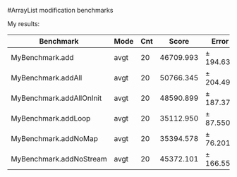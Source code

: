#ArrayList modification benchmarks

My results:

|Benchmark               |Mode  |Cnt|Score      |Error    |Units|
|------------------------|------|---|-----------|---------|-----|
|MyBenchmark.add         |avgt  |20 |46709.993  |± 194.636|ns/op|
|MyBenchmark.addAll      |avgt  |20 |50766.345  |± 204.491|ns/op|
|MyBenchmark.addAllOnInit|avgt  |20 |48590.899  |± 187.370|ns/op|
|MyBenchmark.addLoop     |avgt  |20 |35112.950  |±  87.550|ns/op|
|MyBenchmark.addNoMap    |avgt  |20 |35394.578  |±  76.201|ns/op|
|MyBenchmark.addNoStream |avgt  |20 |45372.101  |± 166.558|ns/op|
